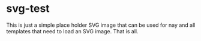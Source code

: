 # svg-test

This is just a simple place holder SVG image that can be used for nay and all templates that need to load an SVG image. That is all.